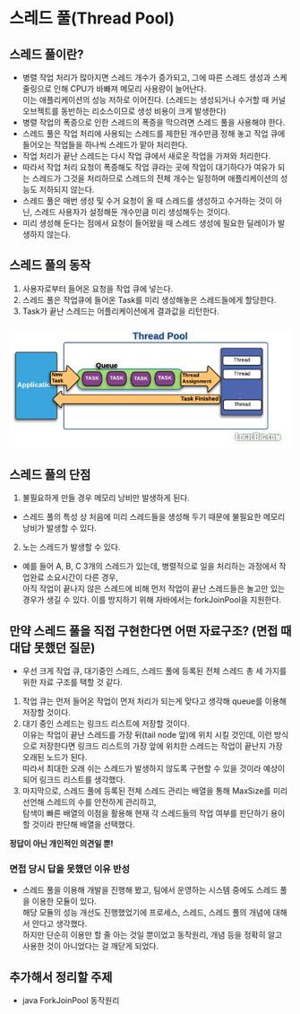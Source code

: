 # 스레드 풀(Thread Pool)

## 스레드 풀이란?
- 병렬 작업 처리가 많아지면 스레드 개수가 증가되고, 그에 따른 스레드 생성과 스케줄링으로 인해 CPU가 바빠져 메모리 사용량이 늘어난다.  
이는 애플리케이션의 성능 저하로 이어진다. (스레드는 생성되거나 수거할 때 커널 오브젝트를 동반하는 리소스이므로 생성 비용이 크게 발생한다)
- 병렬 작업의 폭증으로 인한 스레드의 폭증을 막으려면 스레드 풀을 사용해야 한다.
- 스레드 풀은 작업 처리에 사용되는 스레드를 제한된 개수만큼 정해 놓고 작업 큐에 들어오는 작업들을 하나씩 스레드가 맡아 처리한다.
- 작업 처리가 끝난 스레드는 다시 작업 큐에서 새로운 작업을 가져와 처리한다.
- 따라서 작업 처리 요청이 폭증해도 작업 큐라는 곳에 작업이 대기하다가 여유가 되는 스레드가 그것을 처리하므로 스레드의 전체 개수는 일정하며 애플리케이션의 성능도 저하되지 않는다.
- 스레드 풀은 매번 생성 및 수거 요청이 올 때 스레드를 생성하고 수거하는 것이 아닌, 스레드 사용자가 설정해둔 개수만큼 미리 생성해두는 것이다.
- 미리 생성해 둔다는 점에서 요청이 들어왔을 때 스레드 생성에 필요한 딜레이가 발생하지 않는다.

## 스레드 풀의 동작
1. 사용자로부터 들어온 요청을 작업 큐에 넣는다.
2. 스레드 풀은 작업큐에 들어온 Task를 미리 생성해놓은 스레드들에게 할당한다.
3. Task가 끝난 스레드는 어플리케이션에게 결과값을 리턴한다.
###
![스레드풀동작원리.png](../resource/스레드풀동작원리.png)

## 스레드 풀의 단점
1. 불필요하게 만들 경우 메모리 낭비만 발생하게 된다.
- 스레드 풀의 특성 상 처음에 미리 스레드들을 생성해 두기 때문에 불필요한 메모리 낭비가 발생할 수 있다.
2. 노는 스레드가 발생할 수 있다.
- 예를 들어 A, B, C 3개의 스레드가 있는데, 병렬적으로 일을 처리하는 과정에서 작업완료 소요시간이 다른 경우,  
아직 작업이 끝나지 않은 스레드에 비해 먼저 작업이 끝난 스레드들은 놀고만 있는 경우가 생길 수 있다. 이를 방지하기 위해 자바에서는 forkJoinPool을 지원한다.

## 만약 스레드 풀을 직접 구현한다면 어떤 자료구조? (면접 때 대답 못했던 질문)
-  우선 크게 작업 큐, 대기중인 스레드, 스레드 풀에 등록된 전체 스레드 총 세 가지를 위한 자료 구조를 택할 것 같다.  
1. 작업 큐는 먼저 들어온 작업이 먼저 처리가 되는게 맞다고 생각해 queue를 이용해 저장할 것이다.
2. 대기 중인 스레드는 링크드 리스트에 저장할 것이다.  
이유는 작업이 끝난 스레드를 가장 뒤(tail node 앞)에 위치 시킬 것인데, 이런 방식으로 저장한다면 링크드 리스트의 가장 앞에 위치한 스레드는 작업이 끝난지 가장 오래된 노드가 된다.  
따라서 최대한 오래 쉬는 스레드가 발생하지 않도록 구현할 수 있을 것이라 예상이 되어 링크드 리스트를 생각했다.  
3. 마지막으로, 스레드 풀에 등록된 전체 스레드 관리는 배열을 통해 MaxSize를 미리 선언해 스레드의 수를 안전하게 관리하고,  
탐색이 빠른 배열의 이점을 활용해 현재 각 스레드들의 작업 여부를 판단하기 용이할 것이라 판단해 배열을 선택했다.

**정답이 아닌 개인적인 의견일 뿐!**

### 면접 당시 답을 못했던 이유 반성
- 스레드 풀을 이용해 개발을 진행해 봤고, 팀에서 운영하는 시스템 중에도 스레드 풀을 이용한 모듈이 있다.  
해당 모듈의 성능 개선도 진행했었기에 프로세스, 스레드, 스레드 풀의 개념에 대해서 안다고 생각했다.  
하지만 단순히 이용만 할 줄 아는 것일 뿐이었고 동작원리, 개념 등을 정확히 알고 사용한 것이 아니었다는 걸 깨닫게 되었다.

## 추가해서 정리할 주제
- java ForkJoinPool 동작원리